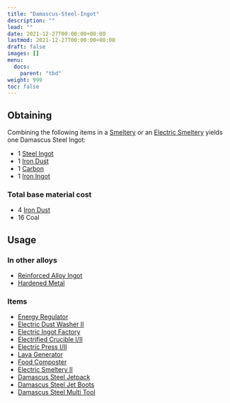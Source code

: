 ```yaml
---
title: "Damascus-Steel-Ingot"
description: ""
lead: ""
date: 2021-12-27T00:00:00+08:00
lastmod: 2021-12-27T00:00:00+08:00
draft: false
images: []
menu: 
  docs:
    parent: "tbd"
weight: 999
toc: false
---
```


## Obtaining

Combining the following items in a [Smeltery](/docs/slimefun/smeltery) or an [Electric Smeltery](/docs/slimefun/electric-smeltery) yields one Damascus Steel Ingot:

* 1 [Steel Ingot](/docs/slimefun/steel-ingot)
* 1 [Iron Dust](/docs/slimefun/iron-dust)
* 1 [Carbon](/docs/slimefun/carbon)
* 1 [Iron Ingot](/docs/slimefun/iron-ingot)

### Total base material cost

* 4 [Iron Dust](/docs/slimefun/iron-dust)
* 16 Coal

## Usage

### In other alloys

* [Reinforced Alloy Ingot](/docs/slimefun/reinforced-alloy-ingot)
* [Hardened Metal](/docs/slimefun/hardened-metal)

### Items

* [Energy Regulator](/docs/slimefun/energy-regulator)
* [Electric Dust Washer II](/docs/slimefun/electric-dust-washer)
* [Electric Ingot Factory](/docs/slimefun/electric-ingot-factory)
* [Electrified Crucible I/II](/docs/slimefun/electrified-crucible)
* [Electric Press I/II](/docs/slimefun/electric-press)
* [Lava Generator](/docs/slimefun/lava-generator)
* [Food Composter](/docs/slimefun/food-composter)
* [Electric Smeltery II](/docs/slimefun/electric-smeltery)
* [Damascus Steel Jetpack](/docs/slimefun/jetpacks)
* [Damascus Steel Jet Boots](/docs/slimefun/jet-boots)
* [Damascus Steel Multi Tool](/docs/slimefun/multi-tools)
